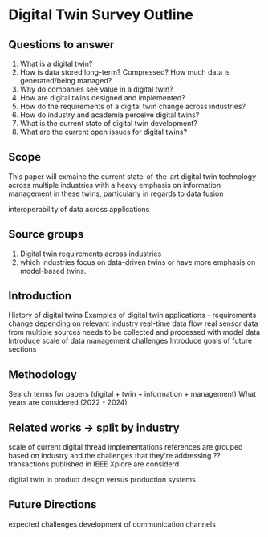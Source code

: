 # Digital Twin Survey Outline

## Questions to answer

1. What is a digital twin?
1. How is data stored long-term? Compressed? How much data is generated/being managed?
1. Why do companies see value in a digital twin?
1. How are digital twins designed and implemented?
1. How do the requirements of a digital twin change across industries?
1. How do industry and academia perceive digital twins?
1. What is the current state of digital twin development?
1. What are the current open issues for digital twins?

## Scope

This paper will exmaine the current state-of-the-art digital twin technology across multiple industries with a heavy emphasis on information management in these twins, particularly in regards to data fusion

interoperability of data across applications

## Source groups

1. Digital twin requirements across industries
1. which industries focus on data-driven twins or have more emphasis on model-based twins.

## Introduction

History of digital twins
Examples of digital twin applications - requirements change depending on relevant industry
real-time data flow
real sensor data from multiple sources needs to be collected and processed with model data
Introduce scale of data management challenges
Introduce goals of future sections

## Methodology

Search terms for papers (digital + twin + information + management)
What years are considered (2022 - 2024)

## Related works -> split by industry

scale of current digital thread implementations
references are grouped based on industry and the challenges that they're addressing ??
transactions published in IEEE Xplore are considerd

digital twin in product design versus production systems

## Future Directions

expected challenges
development of communication channels
